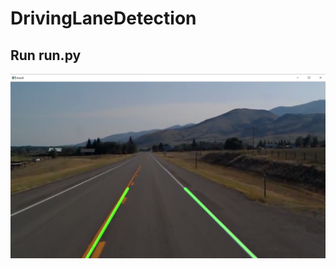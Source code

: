 # DrivingLaneDetection
## Run run.py
![alt text](https://github.com/debargha12/DrivingLaneDetection/blob/master/Screenshots/Screenshot%20(2).png)

